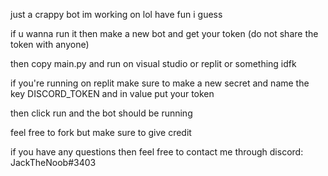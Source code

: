 just a crappy bot im working on lol have fun i guess

if u wanna run it then make a new bot and get your token (do not share the token with anyone)

then copy main.py and run on visual studio or replit or something idfk

if you're running on replit make sure to make a new secret and name the key DISCORD_TOKEN and in value put your token

then click run and the bot should be running

feel free to fork but make sure to give credit

if you have any questions then feel free to contact me through discord: JackTheNoob#3403
